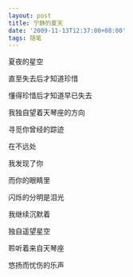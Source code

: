 ```yaml
---
layout: post
title: 宁静的夏天
date: '2009-11-13T12:37:00+08:00'
tags: 随笔
---
```


夏夜的星空

直至失去后才知道珍惜

懂得珍惜后才知道早已失去

我独自望着天琴座的方向

寻觅你曾经的踪迹

在不远处

我发现了你

而你的眼睛里

闪烁的分明是泪光

我继续沉默着

独自遥望星空

聆听着来自天琴座

悠扬而忧伤的乐声
